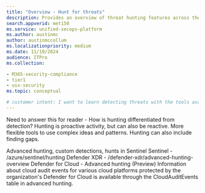 ```yaml
---
title: "Overview - Hunt for threats"
description: Provides an overview of threat hunting features across the Microsoft unified security platform
search.appverid: met150
ms.service: unified-secops-platform
ms.author: austinmc
author: austinmccollum
ms.localizationpriority: medium
ms.date: 11/19/2024
audience: ITPro
ms.collection:

- M365-security-compliance
- tier1
- usx-security
ms.topic: conceptual

# customer intent: I want to learn detecting threats with the tools available in the Microsoft unified security platform. Get visiblity into, and disrupt attacks in real time across identities, endpoints, email, cloud apps, data in hybrid and multicloud environments
---
```


Need to answer this for reader - How is hunting differentiated from detection?
Hunting is proactive activity, but can also be reactive. More flexible tools to use complex ideas and patterns. Hunting can also include finding gaps.

Advanced hunting, custom detections, hunts in Sentinel
Sentinel - /azure/sentinel/hunting
Defender XDR - /defender-xdr/advanced-hunting-overview
Defender for Cloud - Advanced hunting (Preview) Information about cloud audit events for various cloud platforms protected by the organization's Defender for Cloud is available through the CloudAuditEvents table in advanced hunting.
